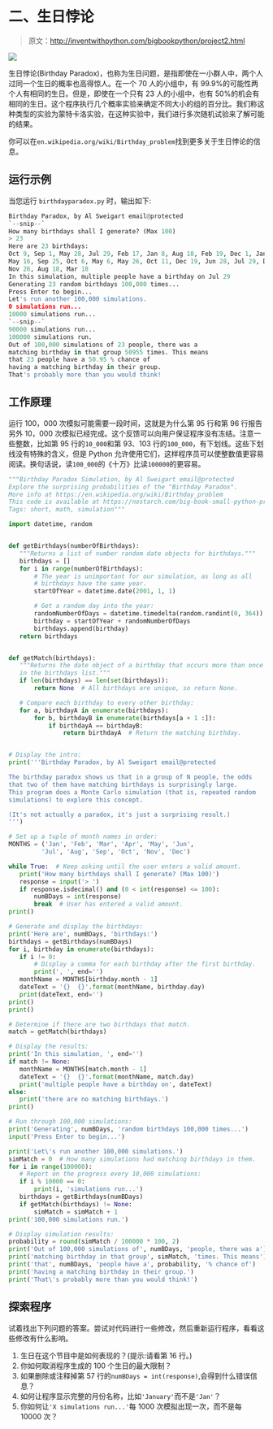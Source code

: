 # 二、生日悖论

> 原文：<http://inventwithpython.com/bigbookpython/project2.html>

![](img/9d995d63aaead72cad01120081eb8f75.png)

生日悖论(Birthday Paradox)，也称为生日问题，是指即使在一小群人中，两个人过同一个生日的概率也高得惊人。在一个 70 人的小组中，有 99.9%的可能性两个人有相同的生日。但是，即使在一个只有 23 人的小组中，也有 50%的机会有相同的生日。这个程序执行几个概率实验来确定不同大小的组的百分比。我们称这种类型的实验为蒙特卡洛实验，在这种实验中，我们进行多次随机试验来了解可能的结果。

你可以在`en.wikipedia.org/wiki/Birthday_problem`找到更多关于生日悖论的信息。

## 运行示例

当您运行 `birthdayparadox.py` 时，输出如下:

```py
Birthday Paradox, by Al Sweigart email@protected
`--snip--`
How many birthdays shall I generate? (Max 100)
> 23
Here are 23 birthdays:
Oct 9, Sep 1, May 28, Jul 29, Feb 17, Jan 8, Aug 18, Feb 19, Dec 1, Jan 22,
May 16, Sep 25, Oct 6, May 6, May 26, Oct 11, Dec 19, Jun 28, Jul 29, Dec 6,
Nov 26, Aug 18, Mar 18
In this simulation, multiple people have a birthday on Jul 29
Generating 23 random birthdays 100,000 times...
Press Enter to begin...
Let's run another 100,000 simulations.
0 simulations run...
10000 simulations run...
`--snip--`
90000 simulations run...
100000 simulations run.
Out of 100,000 simulations of 23 people, there was a
matching birthday in that group 50955 times. This means
that 23 people have a 50.95 % chance of
having a matching birthday in their group.
That's probably more than you would think!
```

## 工作原理

运行 100，000 次模拟可能需要一段时间，这就是为什么第 95 行和第 96 行报告另外 10，000 次模拟已经完成。这个反馈可以向用户保证程序没有冻结。注意一些整数，比如第 95 行的`10_000`和第 93、103 行的`100_000`，有下划线。这些下划线没有特殊的含义，但是 Python 允许使用它们，这样程序员可以使整数值更容易阅读。换句话说，读`100_000`的《十万》比读`100000`的更容易。

```py
"""Birthday Paradox Simulation, by Al Sweigart email@protected
Explore the surprising probabilities of the "Birthday Paradox".
More info at https://en.wikipedia.org/wiki/Birthday_problem
This code is available at https://nostarch.com/big-book-small-python-programming
Tags: short, math, simulation"""

import datetime, random


def getBirthdays(numberOfBirthdays):
   """Returns a list of number random date objects for birthdays."""
   birthdays = []
   for i in range(numberOfBirthdays):
       # The year is unimportant for our simulation, as long as all
       # birthdays have the same year.
       startOfYear = datetime.date(2001, 1, 1)

       # Get a random day into the year:
       randomNumberOfDays = datetime.timedelta(random.randint(0, 364))
       birthday = startOfYear + randomNumberOfDays
       birthdays.append(birthday)
   return birthdays


def getMatch(birthdays):
   """Returns the date object of a birthday that occurs more than once
   in the birthdays list."""
   if len(birthdays) == len(set(birthdays)):
       return None  # All birthdays are unique, so return None.

   # Compare each birthday to every other birthday:
   for a, birthdayA in enumerate(birthdays):
       for b, birthdayB in enumerate(birthdays[a + 1 :]):
           if birthdayA == birthdayB:
               return birthdayA  # Return the matching birthday.


# Display the intro:
print('''Birthday Paradox, by Al Sweigart email@protected

The birthday paradox shows us that in a group of N people, the odds
that two of them have matching birthdays is surprisingly large.
This program does a Monte Carlo simulation (that is, repeated random
simulations) to explore this concept.

(It's not actually a paradox, it's just a surprising result.)
''')

# Set up a tuple of month names in order:
MONTHS = ('Jan', 'Feb', 'Mar', 'Apr', 'May', 'Jun',
         'Jul', 'Aug', 'Sep', 'Oct', 'Nov', 'Dec')

while True:  # Keep asking until the user enters a valid amount.
   print('How many birthdays shall I generate? (Max 100)')
   response = input('> ')
   if response.isdecimal() and (0 < int(response) <= 100):
       numBDays = int(response)
       break  # User has entered a valid amount.
print()

# Generate and display the birthdays:
print('Here are', numBDays, 'birthdays:')
birthdays = getBirthdays(numBDays)
for i, birthday in enumerate(birthdays):
   if i != 0:
       # Display a comma for each birthday after the first birthday.
       print(', ', end='')
   monthName = MONTHS[birthday.month - 1]
   dateText = '{}  {}'.format(monthName, birthday.day)
   print(dateText, end='')
print()
print()

# Determine if there are two birthdays that match.
match = getMatch(birthdays)

# Display the results:
print('In this simulation, ', end='')
if match != None:
   monthName = MONTHS[match.month - 1]
   dateText = '{}  {}'.format(monthName, match.day)
   print('multiple people have a birthday on', dateText)
else:
   print('there are no matching birthdays.')
print()

# Run through 100,000 simulations:
print('Generating', numBDays, 'random birthdays 100,000 times...')
input('Press Enter to begin...')

print('Let\'s run another 100,000 simulations.')
simMatch = 0  # How many simulations had matching birthdays in them.
for i in range(100000):
   # Report on the progress every 10,000 simulations:
   if i % 10000 == 0:
       print(i, 'simulations run...')
   birthdays = getBirthdays(numBDays)
   if getMatch(birthdays) != None:
       simMatch = simMatch + 1
print('100,000 simulations run.')

# Display simulation results:
probability = round(simMatch / 100000 * 100, 2)
print('Out of 100,000 simulations of', numBDays, 'people, there was a')
print('matching birthday in that group', simMatch, 'times. This means')
print('that', numBDays, 'people have a', probability, '% chance of')
print('having a matching birthday in their group.')
print('That\'s probably more than you would think!') 
```

## 探索程序

试着找出下列问题的答案。尝试对代码进行一些修改，然后重新运行程序，看看这些修改有什么影响。

1.  生日在这个节目中是如何表现的？(提示:请看第 16 行。)
2.  你如何取消程序生成的 100 个生日的最大限制？
3.  如果删除或注释掉第 57 行的`numBDays = int(response)`,会得到什么错误信息？
4.  如何让程序显示完整的月份名称，比如`'January'`而不是`'Jan'`？
5.  你如何让`'X simulations run...'`每 1000 次模拟出现一次，而不是每 10000 次？